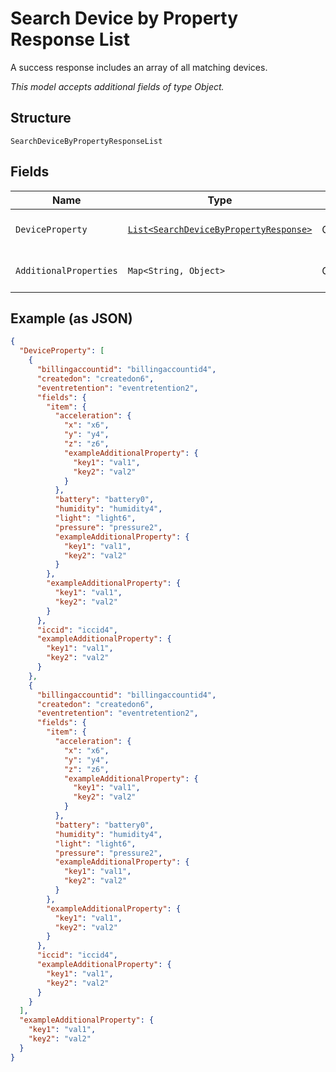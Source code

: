 
# Search Device by Property Response List

A success response includes an array of all matching devices.

*This model accepts additional fields of type Object.*

## Structure

`SearchDeviceByPropertyResponseList`

## Fields

| Name | Type | Tags | Description | Getter | Setter |
|  --- | --- | --- | --- | --- | --- |
| `DeviceProperty` | [`List<SearchDeviceByPropertyResponse>`](../../doc/models/search-device-by-property-response.md) | Optional | **Constraints**: *Maximum Items*: `100` | List<SearchDeviceByPropertyResponse> getDeviceProperty() | setDeviceProperty(List<SearchDeviceByPropertyResponse> deviceProperty) |
| `AdditionalProperties` | `Map<String, Object>` | Optional | - | Object getAdditionalProperty(String key) | additionalProperty(String key, Object value) |

## Example (as JSON)

```json
{
  "DeviceProperty": [
    {
      "billingaccountid": "billingaccountid4",
      "createdon": "createdon6",
      "eventretention": "eventretention2",
      "fields": {
        "item": {
          "acceleration": {
            "x": "x6",
            "y": "y4",
            "z": "z6",
            "exampleAdditionalProperty": {
              "key1": "val1",
              "key2": "val2"
            }
          },
          "battery": "battery0",
          "humidity": "humidity4",
          "light": "light6",
          "pressure": "pressure2",
          "exampleAdditionalProperty": {
            "key1": "val1",
            "key2": "val2"
          }
        },
        "exampleAdditionalProperty": {
          "key1": "val1",
          "key2": "val2"
        }
      },
      "iccid": "iccid4",
      "exampleAdditionalProperty": {
        "key1": "val1",
        "key2": "val2"
      }
    },
    {
      "billingaccountid": "billingaccountid4",
      "createdon": "createdon6",
      "eventretention": "eventretention2",
      "fields": {
        "item": {
          "acceleration": {
            "x": "x6",
            "y": "y4",
            "z": "z6",
            "exampleAdditionalProperty": {
              "key1": "val1",
              "key2": "val2"
            }
          },
          "battery": "battery0",
          "humidity": "humidity4",
          "light": "light6",
          "pressure": "pressure2",
          "exampleAdditionalProperty": {
            "key1": "val1",
            "key2": "val2"
          }
        },
        "exampleAdditionalProperty": {
          "key1": "val1",
          "key2": "val2"
        }
      },
      "iccid": "iccid4",
      "exampleAdditionalProperty": {
        "key1": "val1",
        "key2": "val2"
      }
    }
  ],
  "exampleAdditionalProperty": {
    "key1": "val1",
    "key2": "val2"
  }
}
```

